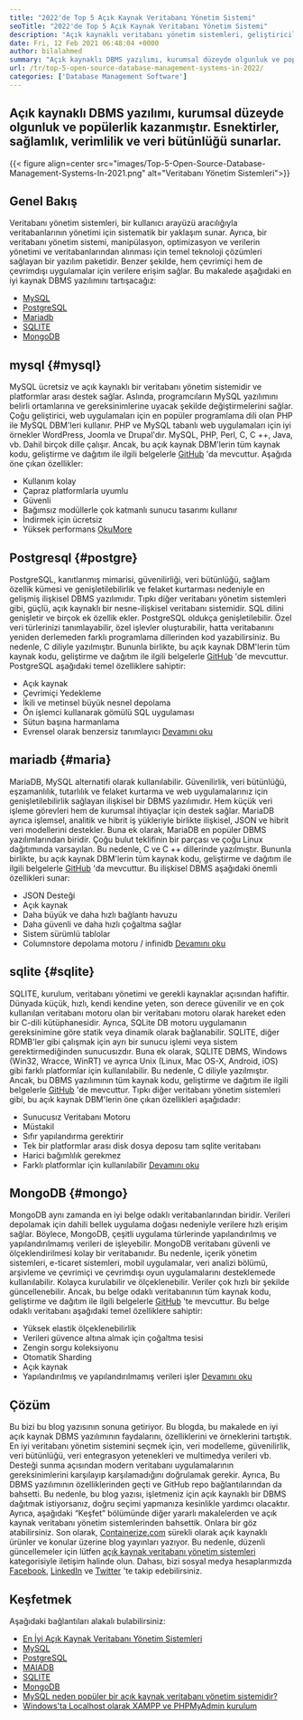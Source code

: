 ```yaml
---
title: "2022'de Top 5 Açık Kaynak Veritabanı Yönetim Sistemi" 
seoTitle: "2022'de Top 5 Açık Kaynak Veritabanı Yönetim Sistemi" 
description: "Açık kaynaklı veritabanı yönetim sistemleri, geliştiricilerin verilere erişmesi ve değiştirmesi için mantıksal bir kullanıcı arayüzü olan depolama alanı yönetir ve güvenli ve sağlam veri erişimi sağlar." 
date: Fri, 12 Feb 2021 06:48:04 +0000
author: bilalahmed
summary: "Açık kaynaklı DBMS yazılımı, kurumsal düzeyde olgunluk ve popülerlik kazanmıştır. Esnektirler, sağlamlık, verimlilik ve veri bütünlüğü sunarlar." 
url: /tr/top-5-open-source-database-management-systems-in-2022/
categories: ['Database Management Software']
---
```


## Açık kaynaklı DBMS yazılımı, kurumsal düzeyde olgunluk ve popülerlik kazanmıştır. Esnektirler, sağlamlık, verimlilik ve veri bütünlüğü sunarlar.

{{< figure align=center src="images/Top-5-Open-Source-Database-Management-Systems-In-2021.png" alt="Veritabanı Yönetim Sistemleri">}}


## Genel Bakış
Veritabanı yönetim sistemleri, bir kullanıcı arayüzü aracılığıyla veritabanlarının yönetimi için sistematik bir yaklaşım sunar. Ayrıca, bir veritabanı yönetim sistemi, manipülasyon, optimizasyon ve verilerin yönetimi ve veritabanlarından alınması için temel teknoloji çözümleri sağlayan bir yazılım paketidir. Benzer şekilde, hem çevrimiçi hem de çevrimdışı uygulamalar için verilere erişim sağlar. Bu makalede aşağıdaki en iyi kaynak DBMS yazılımını tartışacağız:
  * [MySQL][1]
  * [PostgreSQL][2]
  * [Mariadb][3]
  * [SQLITE][4]
  * [MongoDB][5]

## mysql {#mysql}
MySQL ücretsiz ve açık kaynaklı bir veritabanı yönetim sistemidir ve platformlar arası destek sağlar. Aslında, programcıların MySQL yazılımını belirli ortamlarına ve gereksinimlerine uyacak şekilde değiştirmelerini sağlar. Çoğu geliştirici, web uygulamaları için en popüler programlama dili olan PHP ile MySQL DBM'leri kullanır. PHP ve MySQL tabanlı web uygulamaları için iyi örnekler WordPress, Joomla ve Drupal'dır. MySQL, PHP, Perl, C, C ++, Java, vb. Dahil birçok dille çalışır. Ancak, bu açık kaynak DBM'lerin tüm kaynak kodu, geliştirme ve dağıtım ile ilgili belgelerle [GitHub][6] 'da mevcuttur.
Aşağıda öne çıkan özellikler:
  * Kullanım kolay
  * Çapraz platformlarla uyumlu
  * Güvenli
  * Bağımsız modüllerle çok katmanlı sunucu tasarımı kullanır
  * İndirmek için ücretsiz
  * Yüksek performans
[Oku][7][More][7]

## Postgresql {#postgre}
PostgreSQL, kanıtlanmış mimarisi, güvenilirliği, veri bütünlüğü, sağlam özellik kümesi ve genişletilebilirlik ve felaket kurtarması nedeniyle en gelişmiş ilişkisel DBMS yazılımıdır. Tıpkı diğer veritabanı yönetim sistemleri gibi, güçlü, açık kaynaklı bir nesne-ilişkisel veritabanı sistemidir. SQL dilini genişletir ve birçok ek özellik ekler. PostgreSQL oldukça genişletilebilir. Özel veri türlerinizi tanımlayabilir, özel işlevler oluşturabilir, hatta veritabanını yeniden derlemeden farklı programlama dillerinden kod yazabilirsiniz. Bu nedenle, C diliyle yazılmıştır. Bununla birlikte, bu açık kaynak DBM'lerin tüm kaynak kodu, geliştirme ve dağıtım ile ilgili belgelerle [GitHub][8] 'de mevcuttur.
PostgreSQL aşağıdaki temel özelliklere sahiptir:
  * Açık kaynak
  * Çevrimiçi Yedekleme
  * İkili ve metinsel büyük nesnel depolama
  * Ön işlemci kullanarak gömülü SQL uygulaması
  * Sütun başına harmanlama
  * Evrensel olarak benzersiz tanımlayıcı
[Devamını oku][9]

## mariadb {#maria}
MariaDB, MySQL alternatifi olarak kullanılabilir. Güvenilirlik, veri bütünlüğü, eşzamanlılık, tutarlılık ve felaket kurtarma ve web uygulamalarınız için genişletilebilirlik sağlayan ilişkisel bir DBMS yazılımıdır. Hem küçük veri işleme görevleri hem de kurumsal ihtiyaçlar için destek sağlar. MariaDB ayrıca işlemsel, analitik ve hibrit iş yükleriyle birlikte ilişkisel, JSON ve hibrit veri modellerini destekler. Buna ek olarak, MariaDB en popüler DBMS yazılımlarından biridir. Çoğu bulut teklifinin bir parçası ve çoğu Linux dağıtımında varsayılan. Bu nedenle, C ve C ++ dillerinde yazılmıştır. Bununla birlikte, bu açık kaynak DBM'lerin tüm kaynak kodu, geliştirme ve dağıtım ile ilgili belgelerle [GitHub][10] 'da mevcuttur.
Bu ilişkisel DBMS aşağıdaki önemli özellikleri sunar:
  * JSON Desteği
  * Açık kaynak
  * Daha büyük ve daha hızlı bağlantı havuzu
  * Daha güvenli ve daha hızlı çoğaltma sağlar
  * Sistem sürümlü tablolar
  * Columnstore depolama motoru / infinidb
[Devamını oku][11]

## sqlite {#sqlite}
SQLITE, kurulum, veritabanı yönetimi ve gerekli kaynaklar açısından hafiftir. Dünyada küçük, hızlı, kendi kendine yeten, son derece güvenilir ve en çok kullanılan veritabanı motoru olan bir veritabanı motoru olarak hareket eden bir C-dili kütüphanesidir. Ayrıca, SQLite DB motoru uygulamanın gereksinimine göre statik veya dinamik olarak bağlanabilir. SQLITE, diğer RDMB'ler gibi çalışmak için ayrı bir sunucu işlemi veya sistem gerektirmediğinden sunucusızdır. Buna ek olarak, SQLITE DBMS, Windows (Win32, Wracce, WinRT) ve ayrıca Unix (Linux, Mac OS-X, Android, iOS) gibi farklı platformlar için kullanılabilir. Bu nedenle, C diliyle yazılmıştır. Ancak, bu DBMS yazılımının tüm kaynak kodu, geliştirme ve dağıtım ile ilgili belgelerle [GitHub][12] 'de mevcuttur.
Tıpkı diğer veritabanı yönetim sistemleri gibi, bu açık kaynak DBM'lerin öne çıkan özellikleri aşağıdadır:
  * Sunucusız Veritabanı Motoru
  * Müstakil
  * Sıfır yapılandırma gerektirir
  * Tek bir platformlar arası disk dosya deposu tam sqlite veritabanı
  * Harici bağımlılık gerekmez
  * Farklı platformlar için kullanılabilir
[Devamını oku][13]

## MongoDB {#mongo}
MongoDB aynı zamanda en iyi belge odaklı veritabanlarından biridir. Verileri depolamak için dahili bellek uygulama doğası nedeniyle verilere hızlı erişim sağlar. Böylece, MongoDB, çeşitli uygulama türlerinde yapılandırılmış ve yapılandırılmamış verileri de işleyebilir. MongoDB veritabanı güvenli ve ölçeklendirilmesi kolay bir veritabanıdır. Bu nedenle, içerik yönetim sistemleri, e-ticaret sistemleri, mobil uygulamalar, veri analizi bölümü, arşivleme ve çevrimiçi ve çevrimdışı oyun uygulamalarını desteklemede kullanılabilir. Kolayca kurulabilir ve ölçeklenebilir. Veriler çok hızlı bir şekilde güncellenebilir. Ancak, bu belge odaklı veritabanının tüm kaynak kodu, geliştirme ve dağıtım ile ilgili belgelerle [GitHub][14] 'te mevcuttur.
Bu belge odaklı veritabanı aşağıdaki temel özelliklere sahiptir:
  * Yüksek elastik ölçeklenebilirlik
  * Verileri güvence altına almak için çoğaltma tesisi
  * Zengin sorgu koleksiyonu
  * Otomatik Sharding
  * Açık kaynak
  * Yapılandırılmış ve yapılandırılmamış verileri işler
[Devamını oku][15]

## Çözüm
Bu bizi bu blog yazısının sonuna getiriyor. Bu blogda, bu makalede en iyi açık kaynak DBMS yazılımının faydalarını, özelliklerini ve örneklerini tartıştık. En iyi veritabanı yönetim sistemini seçmek için, veri modelleme, güvenilirlik, veri bütünlüğü, veri entegrasyon yetenekleri ve multimedya verileri vb. Desteği sunma açısından modern veritabanı uygulamalarının gereksinimlerini karşılayıp karşılamadığını doğrulamak gerekir. Ayrıca, Bu DBMS yazılımının özelliklerinden geçti ve GitHub repo bağlantılarından da bahsetti. Bu nedenle, bu blog yazısı, işletmeniz için açık kaynaklı bir DBMS dağıtmak istiyorsanız, doğru seçimi yapmanıza kesinlikle yardımcı olacaktır. Ayrıca, aşağıdaki “Keşfet” bölümünde diğer yararlı makalelerden ve açık kaynak veritabanı yönetim sistemlerinden bahsettik. Onlara bir göz atabilirsiniz.
Son olarak, [Containerize.com][16] sürekli olarak açık kaynaklı ürünler ve konular üzerine blog yayınları yazıyor. Bu nedenle, düzenli güncellemeler için lütfen [][17][açık kaynak veritabanı yönetim sistemleri][18] kategorisiyle iletişim halinde olun. Dahası, bizi sosyal medya hesaplarımızda [Facebook][19], [LinkedIn][20] ve [Twitter][21] 'te takip edebilirsiniz.

## Keşfetmek
Aşağıdaki bağlantıları alakalı bulabilirsiniz:
  * [En İyi Açık Kaynak Veritabanı Yönetim Sistemleri][18]
  * [MySQL][7]
  * [PostgreSQL][9]
  * [MAIADB][11]
  * [SQLITE][13]
  * [MongoDB][15]
  * [MySQL neden popüler bir açık kaynak veritabanı yönetim sistemidir?][22]
  * [Windows'ta Localhost olarak XAMPP ve PHPMyAdmin kurulum][23]

  
[1]: #mysql
[2]: #postgre
[3]: #maria
[4]: #sqlite
[5]: #mongo
[6]: https://github.com/mysql/mysql-server
[7]: https://products.containerize.com/database-management-system/mysql
[8]: https://github.com/postgres/postgres
[9]: https://products.containerize.com/database-management-system/postgresql
[10]: https://github.com/MariaDB/server
[11]: https://products.containerize.com/database-management-system/mariadb
[12]: https://github.com/sqlite/sqlite
[13]: https://products.containerize.com/database-management-system/sqlite
[14]: https://github.com/mongodb/mongo
[15]: https://products.containerize.com/database-management-system/mongodb
[16]: https://www.containerize.com/
[17]: https://products.containerize.com/discussion-forum/
[18]: https://products.containerize.com/database-management-system
[19]: https://web.facebook.com/containerize
[20]: https://www.linkedin.com/company/containerize/
[21]: https://twitter.com/containerize_co
[22]: https://blog.containerize.com/2021/02/18/why-mysql-is-a-popular-open-source-database-management-system/
[23]: https://blog.containerize.com/database-management-software/how-to-setup-xampp-and-phpmyadmin-as-localhost-on-windows/
